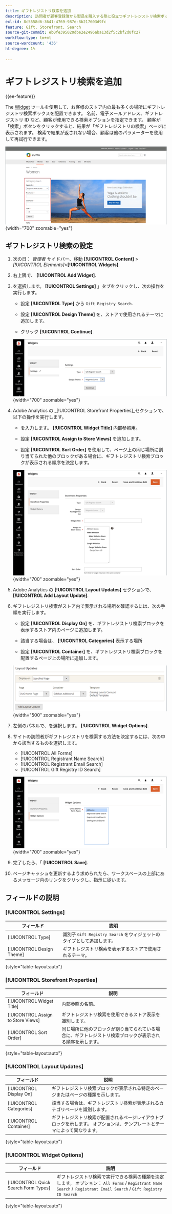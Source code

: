 ```yaml
---
title: ギフトレジストリ検索を追加
description: 訪問者が顧客登録簿から製品を購入する際に役立つギフトレジストリ検索ボックスを配置する方法を説明します。
exl-id: 8c5558d6-3641-4769-987e-8b217603d9fc
feature: Gift, Storefront, Search
source-git-commit: eb0fe395020dbe2e2496aba13d2f5c2bf2d0fc27
workflow-type: tm+mt
source-wordcount: '436'
ht-degree: 1%

---
```


# ギフトレジストリ検索を追加

{{ee-feature}}

The [Widget](../content-design/widgets.md) ツールを使用して、お客様のストア内の最も多くの場所にギフトレジストリ検索ボックスを配置できます。 名前、電子メールアドレス、ギフトレジストリ ID など、顧客が使用できる検索オプションを指定できます。 顧客が「検索」ボタンをクリックすると、結果が「ギフトレジストリの検索」ページに表示されます。 検索で結果が返されない場合、顧客は他のパラメーターを使用して再試行できます。

![ストアフロントの例 — ギフトレジストリ検索](./assets/storefront-gift-registry-search.png){width="700" zoomable="yes"}

## ギフトレジストリ検索の設定

1. 次の日： _管理者_ サイドバー、移動 **[!UICONTROL Content]** > _[!UICONTROL Elements]_>**[!UICONTROL Widgets]**.

1. 右上隅で、 **[!UICONTROL Add Widget]**.

1. を選択します。 **[!UICONTROL Settings]** 」タブをクリックし、次の操作を実行します。

   - 設定 **[!UICONTROL Type]** から `Gift Registry Search`.

   - 設定 **[!UICONTROL Design Theme]** を、ストアで使用されるテーマに追加します。

   - クリック **[!UICONTROL Continue]**.

   ![ギフトレジストリ — 検索設定](./assets/widget-gift-registry-search-settings.png){width="700" zoomable="yes"}

1. Adobe Analytics の _[!UICONTROL Storefront Properties]_セクションで、以下の操作を実行します。

   - を入力します。 **[!UICONTROL Widget Title]** 内部参照用。

   - 設定 **[!UICONTROL Assign to Store Views]** を追加します。

   - 設定 **[!UICONTROL Sort Order]** を使用して、ページ上の同じ場所に割り当てられた他のブロックがある場合に、ギフトレジストリ検索ブロックが表示される順序を決定します。

   ![ギフトレジストリ — ストアフロントのプロパティ](./assets/widget-gift-registry-search-storefront-properties.png){width="700" zoomable="yes"}

1. Adobe Analytics の **[!UICONTROL Layout Updates]** セクションで、 **[!UICONTROL Add Layout Update]**.

1. ギフトレジストリ検索がストア内で表示される場所を確認するには、次の手順を実行します。

   - 設定 **[!UICONTROL Display On]** を、ギフトレジストリ検索ブロックを表示するストア内のページに追加します。

   - 該当する場合は、 **[!UICONTROL Categories]** 表示する場所

   - 設定 **[!UICONTROL Container]** を、ギフトレジストリ検索ブロックを配置するページ上の場所に追加します。

   ![ギフトレジストリ — レイアウトの更新](./assets/widget-gift-registry-search-layout-updates.png){width="500" zoomable="yes"}

1. 左側のパネルで、を選択します。 **[!UICONTROL Widget Options]**.

1. サイトの訪問者がギフトレジストリを検索する方法を決定するには、次の中から該当するものを選択します。

   - [!UICONTROL All Forms]
   - [!UICONTROL Registrant Name Search]
   - [!UICONTROL Registrant Email Search]
   - [!UICONTROL Gift Registry ID Search]

   ![ギフトレジストリ — ウィジェットオプション](./assets/widget-gift-registry-search-widget-options.png){width="700" zoomable="yes"}

1. 完了したら、「 **[!UICONTROL Save]**.

1. ページキャッシュを更新するよう求められたら、ワークスペースの上部にあるメッセージ内のリンクをクリックし、指示に従います。

## フィールドの説明

### [!UICONTROL Settings]

| フィールド | 説明 |
|--- |--- |
| [!UICONTROL Type] | 識別子 `Gift Registry Search` をウィジェットのタイプとして追加します。 |
| [!UICONTROL Design Theme] | ギフトレジストリ検索を表示するストアで使用されるテーマ。 |

{style="table-layout:auto"}

### [!UICONTROL Storefront Properties]

| フィールド | 説明 |
|--- |--- |
| [!UICONTROL Widget Title] | 内部参照の名前。 |
| [!UICONTROL Assign to Store Views] | ギフトレジストリ検索を使用できるストア表示を識別します。 |
| [!UICONTROL Sort Order] | 同じ場所に他のブロックが割り当てられている場合に、ギフトレジストリ検索ブロックが表示される順序を示します。 |

{style="table-layout:auto"}

### [!UICONTROL Layout Updates]

| フィールド | 説明 |
|--- |--- |
| [!UICONTROL Display On] | ギフトレジストリ検索ブロックが表示される特定のページまたはページの種類を示します。 |
| [!UICONTROL Categories] | 該当する場合は、ギフトレジストリ検索が表示されるカテゴリページを識別します。 |
| [!UICONTROL Container] | ギフトレジストリ検索が配置されるページレイアウトブロックを示します。 オプションは、テンプレートとテーマによって異なります。 |

{style="table-layout:auto"}

### [!UICONTROL Widget Options]

| フィールド | 説明 |
|--- |--- |
| [!UICONTROL Quick Search Form Types] | ギフトレジストリ検索で実行できる検索の種類を決定します。 オプション： `All Forms` / `Registrant Name Search` /` Registrant Email Search` / `Gift Registry ID Search` |

{style="table-layout:auto"}
